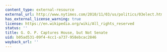 ```yaml
---
content_type: external-resource
external_url: http://www.nytimes.com/2010/11/03/us/politics/03elect.html?pagewanted=all
has_external_license_warning: true
license: https://en.wikipedia.org/wiki/All_rights_reserved
status: ''
title: G. O. P. Captures House, but Not Senate
uid: b05ad531-09f4-4cc1-a737-958ebcac2846
wayback_url: ''
---
```

